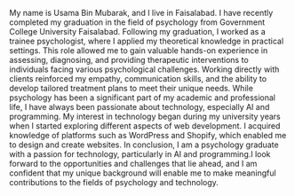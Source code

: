 My name is Usama Bin Mubarak, and I live in Faisalabad. I have recently completed my graduation in the field of psychology from Government College University Faisalabad. Following my graduation, I worked as a trainee psychologist, where I applied my theoretical knowledge in practical settings. This role allowed me to gain valuable hands-on experience in assessing, diagnosing, and providing therapeutic interventions to individuals facing various psychological challenges. Working directly with clients reinforced my empathy, communication skills, and the ability to develop tailored treatment plans to meet their unique needs.
While psychology has been a significant part of my academic and professional life, I have always been passionate about technology, especially AI and programming. My interest in technology began during my university years when I started exploring different aspects of web development. I acquired knowledge of platforms such as WordPress and Shopify, which enabled me to design and create websites.
In conclusion, I am a psychology graduate with a passion for technology, particularly in AI and programming.I look forward to the opportunities and challenges that lie ahead, and I am confident that my unique background will enable me to make meaningful contributions to the fields of psychology and technology.
 
